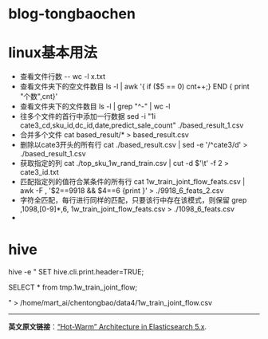 # blog-tongbaochen
# linux基本用法
- 查看文件行数
-- wc -l x.txt
- 查看文件夹下的空文件数目
ls -l | awk '{ if ($5 == 0) cnt++;} END { print "个数",cnt}' 
- 查看文件夹下的文件数目
ls -l | grep "^-" | wc -l
- 往多个文件的首行中添加一行数据
sed -i "1i cate3_cd,sku_id,dc_id,date,predict_sale_count" ./based_result_1.csv
- 合并多个文件
cat based_result/* > based_result.csv
- 删除以cate3开头的所有行
cat ./based_result.csv | sed -e '/^cate3/d' > ./based_result_1.csv
- 获取指定的列
cat ./top_sku_1w_rand_train.csv | cut -d $'\t' -f 2 > cate3_id.txt
- 匹配指定列的值符合某条件的所有行
cat 1w_train_joint_flow_feats.csv | awk -F , '$2==9918 && $4==6 {print }' > ./9918_6_feats_2.csv
- 字符全匹配，每行进行同样的匹配，只要该行中存在该模式，则保留
grep ,1098,[0-9]*,6, 1w_train_joint_flow_feats.csv > ./1098_6_feats.csv
- 

# hive

hive -e "
SET hive.cli.print.header=TRUE;

SELECT * from tmp.1w_train_joint_flow;

 " > /home/mart_ai/chentongbao/data4/1w_train_joint_flow.csv



----------

**英文原文链接**：[“Hot-Warm” Architecture in Elasticsearch 5.x](https://www.elastic.co/blog/hot-warm-architecture-in-elasticsearch-5-x).


